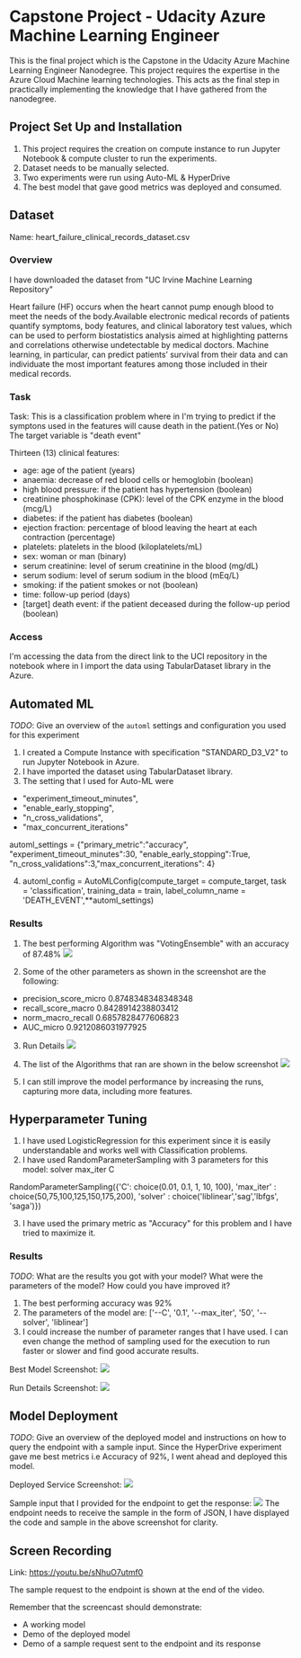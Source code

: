 # Capstone Project - Udacity Azure Machine Learning Engineer

This is the final project which is the Capstone in the Udacity Azure Machine Learning Engineer Nanodegree. This project requires the expertise in the Azure Cloud Machine learning technologies. This acts as the final step in practically implementing the knowledge that I have gathered from the nanodegree.

## Project Set Up and Installation
1. This project requires the creation on compute instance to run Jupyter Notebook & compute cluster to run the experiments.
2. Dataset needs to be manually selected. 
3. Two experiments were run using Auto-ML & HyperDrive
4. The best model that gave good metrics was deployed and consumed.


## Dataset
Name: heart_failure_clinical_records_dataset.csv

### Overview
I have downloaded the dataset from "UC Irvine Machine Learning Repository"

Heart failure (HF) occurs when the heart cannot pump enough blood to meet the needs of the body.Available electronic medical records of patients quantify symptoms, body features, and clinical laboratory test values, which can be used to perform biostatistics analysis aimed at highlighting patterns and correlations otherwise undetectable by medical doctors. Machine learning, in particular, can predict patients’ survival from their data and can individuate the most important features among those included in their medical records.

### Task
Task: This is a classification problem where in I'm trying to predict if the symptons used in the features will cause death in the patient.(Yes or No)
The target variable is "death event"

Thirteen (13) clinical features:

- age: age of the patient (years)
- anaemia: decrease of red blood cells or hemoglobin (boolean)
- high blood pressure: if the patient has hypertension (boolean)
- creatinine phosphokinase (CPK): level of the CPK enzyme in the blood (mcg/L)
- diabetes: if the patient has diabetes (boolean)
- ejection fraction: percentage of blood leaving the heart at each contraction (percentage)
- platelets: platelets in the blood (kiloplatelets/mL)
- sex: woman or man (binary)
- serum creatinine: level of serum creatinine in the blood (mg/dL)
- serum sodium: level of serum sodium in the blood (mEq/L)
- smoking: if the patient smokes or not (boolean)
- time: follow-up period (days)
- [target] death event: if the patient deceased during the follow-up period (boolean)

### Access

I'm accessing the data from the direct link to the UCI repository in the notebook where in I import the data using TabularDataset library in the  Azure. 

## Automated ML
*TODO*: Give an overview of the `automl` settings and configuration you used for this experiment
1. I created a Compute Instance with specification "STANDARD_D3_V2" to run Jupyter Notebook in Azure.
2. I have imported the dataset using TabularDataset library.
3. The setting that I used for Auto-ML were 
* "experiment_timeout_minutes", 
* "enable_early_stopping", 
* "n_cross_validations", 
* "max_concurrent_iterations"

automl_settings = {"primary_metric":"accuracy", "experiment_timeout_minutes":30, "enable_early_stopping":True, "n_cross_validations":3,"max_concurrent_iterations": 4}

4. automl_config = AutoMLConfig(compute_target = compute_target, task = 'classification', training_data = train, label_column_name = 'DEATH_EVENT',**automl_settings)

### Results

1. The best performing Algorithm was "VotingEnsemble" with an accuracy of 87.48%
![](screnshots/automl-bestModel.png)

2. Some of the other parameters as shown in the screenshot are the following:
* precision_score_micro 0.8748348348348348
* recall_score_macro 0.8428914238803412
* norm_macro_recall 0.6857828477606823
* AUC_micro 0.9212086031977925

3. Run Details 
![](screnshots/automl-runDetails.png)

4. The list of the Algorithms that ran are shown in the below screenshot
![](screnshots/automl-models.png)

5. I can still improve the model performance by increasing the runs, capturing more data, including more features.


## Hyperparameter Tuning

1. I have used LogisticRegression for this experiment since it is easily understandable and works well with Classification problems.
2. I have used RandomParameterSampling with 3 parameters for this model:
solver
max_iter
C

RandomParameterSampling({'C': choice(0.01, 0.1, 1, 10, 100),
                                        'max_iter' : choice(50,75,100,125,150,175,200),
                                        'solver' : choice('liblinear','sag','lbfgs', 'saga')})

3. I have used the primary metric as "Accuracy" for this problem and I have tried to maximize it.


### Results
*TODO*: What are the results you got with your model? What were the parameters of the model? How could you have improved it?
1. The best performing accuracy was 92% 
2. The parameters of the model are:
['--C', '0.1', '--max_iter', '50', '--solver', 'liblinear']
3. I could increase the number of parameter ranges that I have used.
I can even change the method of sampling used for the execution to run faster or slower and find good accurate results.

Best Model Screenshot:
![](screnshots/hyper-bestModel.png)

Run Details Screenshot:
![](/screnshots/hyper-runDetails.png)

## Model Deployment
*TODO*: Give an overview of the deployed model and instructions on how to query the endpoint with a sample input.
Since the HyperDrive experiment gave me best metrics i.e Accuracy of 92%, I went ahead and deployed this model. 

Deployed Service Screenshot:
![](/screnshots/hyper-endpoint1.png)

Sample input that I provided for the endpoint to get the response:
![](/screnshots/hyper-endpoint.png)
The endpoint needs to receive the sample in the form of JSON, I have displayed the code and sample in the above screenshot for clarity.

## Screen Recording
Link: https://youtu.be/sNhuO7utmf0 

The sample request to the endpoint is shown at the end of the video.

 Remember that the screencast should demonstrate:
- A working model 
- Demo of the deployed  model
- Demo of a sample request sent to the endpoint and its response

